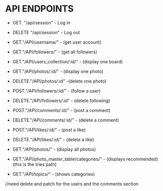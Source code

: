 # API ENDPOINTS



* GET. "/api/session" - Log in

* DELETE "/api/session" - Log out

* GET."/API/username/" - (get user account)

* GET."/API/followers/" - (get all followers)

* GET."/API/users_collection/:id/" - (display one board)

* GET."/API/photos/:id/" - (display one photo)

* DELETE."/API/photos/:id" -(delete one photo)

* POST."/API/followers/:id/" - (follow a user)

* DELETE."/API/followers/:id" - (delete following)

* POST."/API/comments/:id/" - (post a comment)

* DELETE."/API/comments/:id/" - (delete a comment)

* POST."/API/likes/:id/" - (post a like)

* DELETE."/API/likes/:id/" - (delete a like)

* GET."/API/photos/" - (display all photos)

* GET."/API/photo_master_table/categories/" - (displays recommended)(this is the tries path)

* GET."/API/topics/" - (shows categories)



//need delete and patch for the users and the comments section
